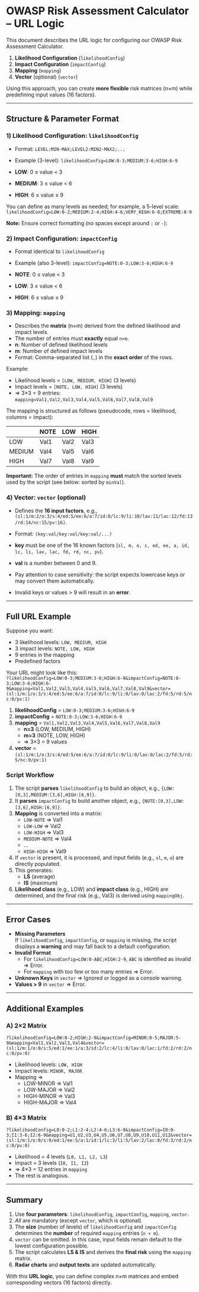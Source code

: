 # OWASP Risk Assessment Calculator – URL Logic

This document describes the URL logic for configuring our OWASP Risk Assessment Calculator.

1. **Likelihood Configuration** (`likelihoodConfig`)
2. **Impact Configuration** (`impactConfig`)
3. **Mapping** (`mapping`)
4. **Vector** (optional) (`vector`)

Using this approach, you can create **more flexible** risk matrices (n×m) while predefining input values (16 factors).

---

## Structure & Parameter Format

### 1) Likelihood Configuration: `likelihoodConfig`
- Format: `LEVEL:MIN-MAX;LEVEL2:MIN2-MAX2;...`
- Example (3-level): `likelihoodConfig=LOW:0-3;MEDIUM:3-6;HIGH:6-9`

- **LOW**: 0 ≤ value < 3
- **MEDIUM**: 3 ≤ value < 6
- **HIGH**: 6 ≤ value ≤ 9

You can define as many levels as needed; for example, a 5-level scale:  
`likelihoodConfig=LOW:0-2;MEDIUM:2-4;HIGH:4-6;VERY_HIGH:6-8;EXTREME:8-9`

**Note:** Ensure correct formatting (no spaces except around `:` or `-`):

### 2) Impact Configuration: `impactConfig`
- Format identical to `likelihoodConfig`
- Example (also 3-level): `impactConfig=NOTE:0-3;LOW:3-6;HIGH:6-9`

- **NOTE**: 0 ≤ value < 3
- **LOW**: 3 ≤ value < 6
- **HIGH**: 6 ≤ value ≤ 9

### 3) Mapping: `mapping`
- Describes the **matrix** (n×m) derived from the defined likelihood and impact levels.
- The number of entries must **exactly** equal `n×m`.
- **n**: Number of defined likelihood levels
- **m**: Number of defined impact levels
- Format: Comma-separated list (`,`) in the **exact order** of the rows.

Example:
- Likelihood levels = `[LOW, MEDIUM, HIGH]` (3 levels)
- Impact levels = `[NOTE, LOW, HIGH]` (3 levels)
- => 3×3 = 9 entries: `mapping=Val1,Val2,Val3,Val4,Val5,Val6,Val7,Val8,Val9`

The mapping is structured as follows (pseudocode, rows = likelihood, columns = impact):

|          | NOTE | LOW  | HIGH |
|----------|------|------|------|
| LOW      | Val1 | Val2 | Val3 |
| MEDIUM   | Val4 | Val5 | Val6 |
| HIGH     | Val7 | Val8 | Val9 |

**Important:** The order of entries in `mapping` **must** match the sorted levels used by the script (see below: sorted by `minVal`).

### 4) Vector: `vector` (optional)
- Defines the **16 input factors**, e.g., `(sl:1/m:2/o:3/s:4/ed:5/ee:6/a:7/id:8/lc:9/li:10/lav:11/lac:12/fd:13/rd:14/nc:15/pv:16)`.
- Format: `(key:val/key:val/key:val/...)`

- **key** must be one of the 16 known factors (`sl, m, o, s, ed, ee, a, id, lc, li, lav, lac, fd, rd, nc, pv`).
- **val** is a number between 0 and 9.
- Pay attention to case sensitivity: the script expects lowercase keys or may convert them automatically.
- Invalid keys or values > 9 will result in an **error**.

---

## Full URL Example

Suppose you want:
- 3 likelihood levels: `LOW, MEDIUM, HIGH`
- 3 impact levels: `NOTE, LOW, HIGH`
- 9 entries in the mapping
- Predefined factors

Your URL might look like this:  
`?likelihoodConfig=LOW:0-3;MEDIUM:3-6;HIGH:6-9&impactConfig=NOTE:0-3;LOW:3-6;HIGH:6-9&mapping=Val1,Val2,Val3,Val4,Val5,Val6,Val7,Val8,Val9&vector=(sl:1/m:1/o:3/s:4/ed:5/ee:6/a:7/id:0/lc:9/li:0/lav:0/lac:2/fd:5/rd:5/nc:0/pv:1)`

1. **likelihoodConfig** = `LOW:0-3;MEDIUM:3-6;HIGH:6-9`
2. **impactConfig** = `NOTE:0-3;LOW:3-6;HIGH:6-9`
3. **mapping** = `Val1,Val2,Val3,Val4,Val5,Val6,Val7,Val8,Val9`
    - **n=3** (LOW, MEDIUM, HIGH)
    - **m=3** (NOTE, LOW, HIGH)
    - => 3×3 = 9 values
4. **vector** = `(sl:1/m:1/o:3/s:4/ed:5/ee:6/a:7/id:0/lc:9/li:0/lav:0/lac:2/fd:5/rd:5/nc:0/pv:1)`

### Script Workflow

1. The script **parses** `likelihoodConfig` to build an object, e.g., `{LOW:[0,3],MEDIUM:[3,6],HIGH:[6,9]}`.
2. It **parses** `impactConfig` to build another object, e.g., `{NOTE:[0,3],LOW:[3,6],HIGH:[6,9]}`.
3. **Mapping** is converted into a matrix:
    - `LOW-NOTE` => Val1
    - `LOW-LOW` => Val2
    - `LOW-HIGH` => Val3
    - `MEDIUM-NOTE` => Val4
    - ...
    - `HIGH-HIGH` => Val9
4. If `vector` is present, it is processed, and input fields (e.g., `sl`, `m`, `o`) are directly populated.
5. This generates:
    - **LS** (average)
    - **IS** (maximum)
6. **Likelihood class** (e.g., LOW) and **impact class** (e.g., HIGH) are determined, and the final risk (e.g., Val3) is derived using `mappingObj`.

---

## Error Cases

- **Missing Parameters**  
  If `likelihoodConfig`, `impactConfig`, or `mapping` is missing, the script displays a **warning** and may fall back to a default configuration.
- **Invalid Format**
    - For `likelihoodConfig=LOW:0-ABC;HIGH:2-9`, `ABC` is identified as invalid => Error.
    - For `mapping` with too few or too many entries => Error.
- **Unknown Keys** in `vector` => Ignored or logged as a console warning.
- **Values > 9** in `vector` => Error.

---

## Additional Examples

### A) 2×2 Matrix
`?likelihoodConfig=LOW:0-2;HIGH:2-9&impactConfig=MINOR:0-5;MAJOR:5-9&mapping=Val1,Val2,Val3,Val4&vector=(sl:1/m:1/o:0/s:5/ed:1/ee:1/a:3/id:2/lc:4/li:0/lav:0/lac:1/fd:2/rd:2/nc:0/pv:0)`

- Likelihood levels: `LOW, HIGH`
- Impact levels: `MINOR, MAJOR`
- Mapping =>
    - LOW-MINOR => Val1
    - LOW-MAJOR => Val2
    - HIGH-MINOR => Val3
    - HIGH-MAJOR => Val4

### B) 4×3 Matrix
`?likelihoodConfig=L0:0-2;L1:2-4;L2:4-6;L3:6-9&impactConfig=I0:0-3;I1:3-6;I2:6-9&mapping=U1,U2,U3,U4,U5,U6,U7,U8,U9,U10,U11,U12&vector=(sl:1/m:1/o:0/s:9/ed:1/ee:5/a:1/id:1/lc:3/li:5/lav:2/lac:8/fd:3/rd:2/nc:0/pv:0)`

- Likelihood = 4 levels (`L0, L1, L2, L3`)
- Impact = 3 levels (`I0, I1, I2`)
- => 4×3 = 12 entries in `mapping`
- The rest is analogous.

---

## Summary

1. Use **four parameters**: `likelihoodConfig`, `impactConfig`, `mapping`, `vector`.
2. *All* are mandatory (except `vector`, which is optional).
3. The **size** (number of levels) of `likelihoodConfig` and `impactConfig` determines the **number** of required `mapping` entries (`n × m`).
4. `vector` can be omitted. In this case, input fields remain default to the lowest configuration possible.
5. The script calculates **LS & IS** and derives the **final risk** using the `mapping` matrix.
6. **Radar charts** and **output texts** are updated automatically.

With this **URL logic**, you can define complex n×m matrices and embed corresponding vectors (16 factors) directly.